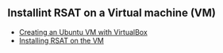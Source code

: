 ## Installint RSAT on a Virtual machine (VM)

- [Creating an Ubuntu VM with VirtualBox](virtualbox_vm_creation.html)
- [Installing RSAT on the VM](RSAT-VM_tuto.html)
